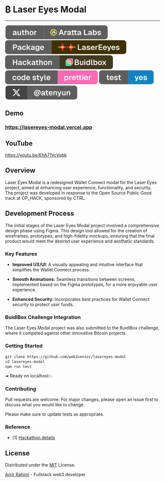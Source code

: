 # ₿ Laser Eyes Modal
---

![Author Badge](src/assets/badge-author.svg "Aratta")
![x Badge](src/assets/badge-package.svg "package")
![test Badge](src/assets/badge-hackathon.svg "hackathon")
![Prettier Badge](src/assets/badge-prettier.svg "prettier")
![test Badge](src/assets/badge-test.svg "prettier")
<a href="https://twitter.com/atenyun">![X Badge](src/assets/badge-x.svg "X")</a>

## Demo

### https://lasereyes-modal.vercel.app

## YouTube
https://youtu.be/EhA71VcVqbk

## Overview

Laser Eyes Modal is a redesigned Wallet Connect modal for the Laser Eyes project, aimed at enhancing user experience, functionality, and security. The project was developed in response to the Open Source Public Good track at OP_HACK, sponsored by CTRL.

## Development Process

The initial stages of the Laser Eyes Modal project involved a comprehensive design phase using Figma. This design tool allowed for the creation of wireframes, prototypes, and high-fidelity mockups, ensuring that the final product would meet the desired user experience and aesthetic standards.

### Key Features

- **Improved UX/UI:** A visually appealing and intuitive interface that simplifies the Wallet Connect process.

- **Smooth Animations:**  Seamless transitions between screens, implemented based on the Figma prototypes, for a more enjoyable user experience.

- **Enhanced Security:**  Incorporates best practices for Wallet Connect security to protect user funds.

### BuidlBox Challenge Integration

The Laser Eyes Modal project was also submitted to the BuidlBox challenge, where it competed against other innovative Bitcoin projects.


### Getting Started

```
git clone https://github.com/web3senior/lasereyes-modal
cd lasereyes-modal
npm run test
```

➜ Ready on localhost💥

### Contributing

Pull requests are welcome. For major changes, please open an issue first to discuss what you would like to change.

Please make sure to update tests as appropriate.

### Reference

 - [1] [Hackathon details](https://app.buidlbox.io/arch-network/ophack001?path=arch-network%2Fophack001)

## License

Distributed under the [MIT](https://choosealicense.com/licenses/mit/) License.

[Amir Rahimi](https://aratta.dev) - Fullstack web3 developer
